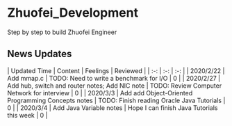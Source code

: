 # Zhuofei_Development
Step by step to build Zhuofei Engineer

## News Updates
| Updated Time | Content | Feelings | Reviewed |
| :-: | :-: | :-: |
| 2020/2/22 | Add mmap.c | TODO: Need to write a benchmark for I/O | 0 |
| 2020/2/27 | Add hub, switch and router notes; Add NIC note | TODO: Review Computer Network for interview | 0 |
| 2020/3/3 | Add add Object-Oriented Programming Concepts notes | TODO: Finish reading Oracle Java Tutorials | 0 |
| 2020/3/4 | Add Java Variable notes | Hope I can finish Java Tutorials this week | 0 |